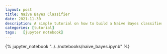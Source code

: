 ```yaml
---
layout: post
title: Naive Bayes Classifier
date: 2021-11-30
description: A simple tutorial on how to build a Naive Bayes classifier.
categories: [tutorial]
tags:   [jupyter notebook]
---
```


{% jupyter_notebook "../../notebooks/naive_bayes.ipynb" %}
